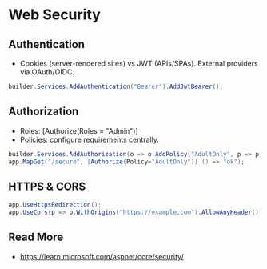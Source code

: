 # Web Security

## Authentication
- Cookies (server-rendered sites) vs JWT (APIs/SPAs). External providers via OAuth/OIDC.
```csharp
builder.Services.AddAuthentication("Bearer").AddJwtBearer();
```

## Authorization
- Roles: [Authorize(Roles = "Admin")]
- Policies: configure requirements centrally.
```csharp
builder.Services.AddAuthorization(o => o.AddPolicy("AdultOnly", p => p.RequireClaim("age", "18+")));
app.MapGet("/secure", [Authorize(Policy="AdultOnly")] () => "ok");
```

## HTTPS & CORS
```csharp
app.UseHttpsRedirection();
app.UseCors(p => p.WithOrigins("https://example.com").AllowAnyHeader().AllowAnyMethod());
```

## Read More
- https://learn.microsoft.com/aspnet/core/security/
